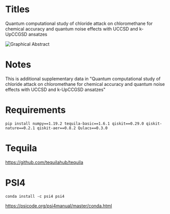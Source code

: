# Titles
Quantum computational study of chloride attack on chloromethane for chemical accuracy and quantum noise effects with UCCSD and k-UpCCGSD ansatzes

![Graphical Abstract](https://user-images.githubusercontent.com/48709737/159001918-e4cf47fd-6fdf-49e4-a398-783b4856aeeb.jpg)

# Notes
This is additional supplementary data in "Quantum computational study of chloride attack on chloromethane for chemical accuracy and quantum noise effects with UCCSD and k-UpCCGSD ansatzes"

# Requirements
<pre><code>pip install numpy==1.19.2 tequila-basic==1.6.1 qiskit==0.29.0 qiskit-nature==0.2.1 qiskit-aer==0.8.2 Qulacs==0.3.0</code></pre>

# Tequila
https://github.com/tequilahub/tequila

# PSI4
<pre><code>conda install -c psi4 psi4</code></pre>
https://psicode.org/psi4manual/master/conda.html
